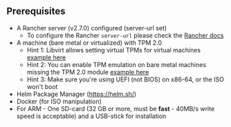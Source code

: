## Prerequisites

* A Rancher server (v2.7.0) configured (server-url set)
  * To configure the Rancher `server-url` please check the [Rancher docs](https://rancher.com/docs/rancher/v2.6/en/admin-settings/#first-log-in)
* A machine (bare metal or virtualized) with TPM 2.0
  * Hint 1: Libvirt allows setting virtual TPMs for virtual machines [example here](tpm/#add-tpm-module-to-virtual-machine)
  * Hint 2: You can enable TPM emulation on bare metal machines missing the TPM 2.0 module [example here](tpm/#add-tpm-emulation-to-bare-metal-machine)
  * Hint 3: Make sure you're using UEFI (not BIOS) on x86-64, or the ISO won't boot
* Helm Package Manager (https://helm.sh/)
* Docker (for ISO manipulation)
* For ARM - One SD-card (32 GB or more, must be **fast** - 40MB/s write speed is acceptable) and a USB-stick for installation
